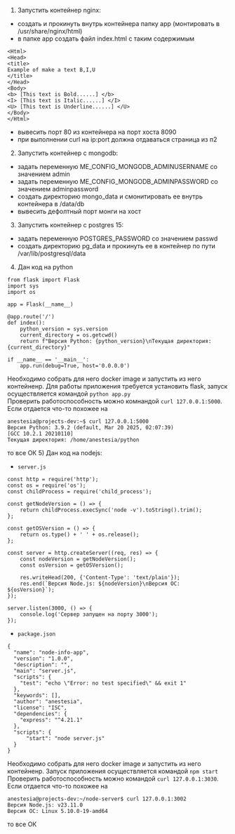 1) Запустить контейнер nginx:
- создать и прокинуть внутрь контейнера папку app (монтировать в /usr/share/nginx/html)
- в папке app создать файл index.html с таким содержимым
```
<Html>    
<Head>  
<title>  
Example of make a text B,I,U  
</title>  
</Head>  
<Body>   
<b> [This text is Bold......] </b>  
<I> [This text is Italic......] </I>  
<U> [This text is Underline......] </U>   
</Body>  
</Html> 
```
- вывесить порт 80 из контейнера на порт хоста 8090 
- при выполнении curl на ip:port должна отдаваться страница из п2
2) Запустить контейнер с mongodb:
- задать переменную ME_CONFIG_MONGODB_ADMINUSERNAME со значением admin
- задать переменную ME_CONFIG_MONGODB_ADMINPASSWORD со значением adminpassword
- создать директорию mongo_data и смонитировать ее внутрь контейнера в /data/db
- вывесить дефолтный порт монги на хост
3) Запустить контейнер с postgres 15:
- задать переменную POSTGRES_PASSWORD со значением passwd
- создать директорию pg_data и прокинуть ее в контейнер по пути /var/lib/postgresql/data
4) Дан код на python
```
from flask import Flask
import sys
import os

app = Flask(__name__)

@app.route('/')
def index():
    python_version = sys.version
    current_directory = os.getcwd()
    return f"Версия Python: {python_version}\nТекущая директория: {current_directory}"

if __name__ == '__main__':
    app.run(debug=True, host='0.0.0.0')
```
Необходимо собрать для него docker image и запустить из него контейненр. Для работы приложения требуется установить flask, запуск осуществляется командой ```python app.py```\
Проверить работоспособность можно комнандой ```curl 127.0.0.1:5000```. Если отдается что-то похожее на
```
anestesia@projects-dev:~$ curl 127.0.0.1:5000
Версия Python: 3.9.2 (default, Mar 20 2025, 02:07:39)
[GCC 10.2.1 20210110]
Текущая директория: /home/anestesia/python
```
то все ОК
5) Дан код на nodejs:
- `server.js`
```
const http = require('http');
const os = require('os');
const childProcess = require('child_process');

const getNodeVersion = () => {
    return childProcess.execSync('node -v').toString().trim();
};

const getOSVersion = () => {
    return os.type() + ' ' + os.release();
};

const server = http.createServer((req, res) => {
    const nodeVersion = getNodeVersion();
    const osVersion = getOSVersion();

    res.writeHead(200, {'Content-Type': 'text/plain'});
    res.end(`Версия Node.js: ${nodeVersion}\nВерсия ОС: ${osVersion}`);
});

server.listen(3000, () => {
    console.log('Сервер запущен на порту 3000');
});
```
- `package.json`
```
{
  "name": "node-info-app",
  "version": "1.0.0",
  "description": "",
  "main": "server.js",
  "scripts": {
    "test": "echo \"Error: no test specified\" && exit 1"
  },
  "keywords": [],
  "author": "anestesia",
  "license": "ISC",
  "dependencies": {
    "express": "^4.21.1"
  },
  "scripts": {
	  "start": "node server.js"
  }
}
```
Необходимо собрать для него docker image и запустить из него контейненр. Запуск приложения осуществляется командой ```npm start```
Проверить работоспособность можно командой ```curl 127.0.0.1:3030```. Если отдается что-то похожее на
```
anestesia@projects-dev:~/node-server$ curl 127.0.0.1:3002
Версия Node.js: v23.11.0
Версия ОС: Linux 5.10.0-19-amd64
```
то все ОК
